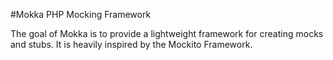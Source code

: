 #Mokka PHP Mocking Framework

The goal of Mokka is to provide a lightweight framework for creating mocks and stubs. It is heavily inspired by the Mockito Framework.
